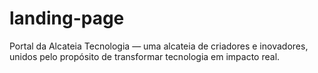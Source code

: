 # landing-page
Portal da Alcateia Tecnologia — uma alcateia de criadores e inovadores, unidos pelo propósito de transformar tecnologia em impacto real.
